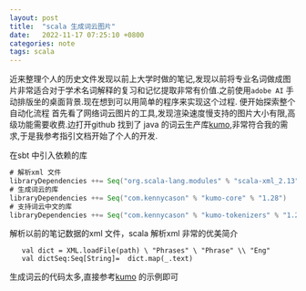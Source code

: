 ```yaml
---
layout: post
title:  "scala 生成词云图片"
date:   2022-11-17 07:25:10 +0800
categories: note
tags: scala
---
```


近来整理个人的历史文件发现以前上大学时做的笔记,发现以前将专业名词做成图片非常适合对于学术名词解释的复习和记忆提取非常有价值.之前使用`adobe AI` 手动排版坐的桌面背景.现在想到可以用简单的程序来实现这个过程.
便开始探索整个自动化流程
首先看了网络词云图片的工具,发现渲染速度慢支持的图片大小有限,高级功能需要收费.边打开github 找到了 java 的词云生产库[kumo](https://github.com/kennycason/kumo),非常符合我的需求,于是我参考指引文档开始了个人的开发.

在sbt 中引入依赖的库
```scala
# 解析xml 文件
libraryDependencies ++= Seq("org.scala-lang.modules" % "scala-xml_2.13" % "2.1.0")
# 生成词云的库
libraryDependencies ++= Seq("com.kennycason" % "kumo-core" % "1.28")
# 支持词云中文的库
libraryDependencies ++= Seq("com.kennycason" % "kumo-tokenizers" % "1.28")
```
解析以前的笔记数据的xml 文件，scala 解析xml 非常的优美简介

```
   val dict = XML.loadFile(path) \ "Phrases" \ "Phrase" \\ "Eng"
   val dictSeq:Seq[String]=  dict.map(_.text)
```

生成词云的代码太多,直接参考[kumo](https://github.com/kennycason/kumo) 的示例即可